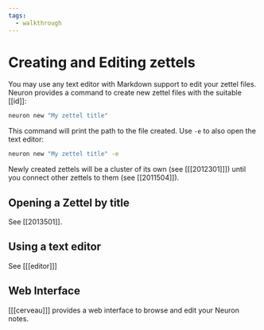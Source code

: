 ```yaml
---
tags:
  - walkthrough
---
```


# Creating and Editing zettels

You may use any text editor with Markdown support to edit your zettel files. Neuron provides a command to create new zettel files with the suitable [[id]]:

```bash
neuron new "My zettel title"
```

This command will print the path to the file created. Use `-e` to also open the text editor:


```bash
neuron new "My zettel title" -e
```

Newly created zettels will be a cluster of its own (see [[[2012301]]]) until you connect other zettels to them (see [[2011504]]).

## Opening a Zettel by title

See [[2013501]].

## Using a text editor 

See [[[editor]]]

## Web Interface

[[[cerveau]]] provides a web interface to browse and edit your Neuron notes.
